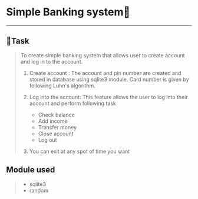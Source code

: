# Simple Banking system:bank:

---

## :pushpin:Task

> To create simple banking system that allows user to create account and log in to the account.
>1. Create account : The account and pin number are created and stored in database using sqlite3 module. Card number is given by following Luhn's algorithm.
>2. Log into the account: This feature allows the user to log into their account and perform following task 
> 
>    - Check balance
>    - Add income
>    - Transfer money
>    - Close account 
>    - Log out
>3. You can exit at any spot of time you want
>

## Module used
> - sqlite3
> - random
